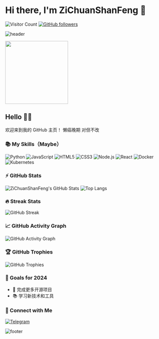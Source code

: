 # Hi there, I'm ZiChuanShanFeng 👋

![Visitor Count](https://komarev.com/ghpvc/?username=ZiChuanShanFeng&color=blueviolet)
[![GitHub followers](https://img.shields.io/github/followers/ZiChuanShanFeng?label=Follow&style=social)](https://github.com/ZiChuanShanFeng)

![header](https://capsule-render.vercel.app/api?type=waving&color=auto&height=200&section=header&text=Welcome%20to%20My%20GitHub!&fontSize=50&fontAlignY=40)

<img src="https://media.giphy.com/media/M9gbBd9nbDrOTu1Mqx/giphy.gif" width="200"/>

## Hello 🐱‍👤

欢迎来到我的 GitHub 主页！
懒癌晚期 对但不改

### 📚 My Skills（Maybe）

![Python](https://img.shields.io/badge/-Python-3776AB?style=flat-square&logo=python&logoColor=white)
![JavaScript](https://img.shields.io/badge/-JavaScript-F7DF1E?style=flat-square&logo=javascript&logoColor=black)
![HTML5](https://img.shields.io/badge/-HTML5-E34F26?style=flat-square&logo=html5&logoColor=white)
![CSS3](https://img.shields.io/badge/-CSS3-1572B6?style=flat-square&logo=css3)
![Node.js](https://img.shields.io/badge/-Node.js-339933?style=flat-square&logo=node.js&logoColor=white)
![React](https://img.shields.io/badge/-React-61DAFB?style=flat-square&logo=react&logoColor=black)
![Docker](https://img.shields.io/badge/-Docker-2496ED?style=flat-square&logo=docker&logoColor=white)
![Kubernetes](https://img.shields.io/badge/-Kubernetes-326CE5?style=flat-square&logo=kubernetes&logoColor=white)


### ⚡ GitHub Stats

![ZiChuanShanFeng's GitHub Stats](https://github-readme-stats.vercel.app/api?username=ZiChuanShanFeng&show_icons=true&theme=tokyonight)
![Top Langs](https://github-readme-stats.vercel.app/api/top-langs/?username=ZiChuanShanFeng&layout=compact&theme=tokyonight)

### 🔥 Streak Stats

![GitHub Streak](https://github-readme-streak-stats.herokuapp.com/?user=ZiChuanShanFeng&theme=highcontrast)

### 📈 GitHub Activity Graph

![GitHub Activity Graph](https://activity-graph.herokuapp.com/graph?username=ZiChuanShanFeng&theme=dracula)

### 🏆 GitHub Trophies

![GitHub Trophies](https://github-profile-trophy.vercel.app/?username=ZiChuanShanFeng&theme=onedark)

### 🎯 Goals for 2024

- 🌟 完成更多开源项目
- 📚 学习新技术和工具

### 💬 Connect with Me

[![Telegram](https://img.shields.io/badge/Telegram-blue?style=flat&logo=telegram&labelColor=blue)](https://t.me/Zichuanlan_bot)

![footer](https://capsule-render.vercel.app/api?type=waving&color=auto&height=100&section=footer)
